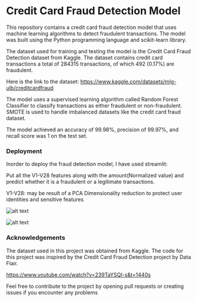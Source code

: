 
# Credit Card Fraud Detection Model

This repository contains a credit card fraud detection model that uses machine learning algorithms to detect fraudulent transactions. The model was built using the Python programming language and scikit-learn library.

The dataset used for training and testing the model is the Credit Card Fraud Detection dataset from Kaggle. The dataset contains credit card transactions a total of 284315 transactions, of which 492 (0.17%) are fraudulent.

Here is the link to the dataset:
https://www.kaggle.com/datasets/mlg-ulb/creditcardfraud


The model uses a supervised learning algorithm called Random Forest Classifier to classify transactions as either fraudulent or non-fraudulent. SMOTE is used to handle imbalanced datasets like the credit card fraud dataset.

The model achieved an accuracy of 99.98%, precision of 99.97%, and recall score was 1 on the test set.




### Deployment
Inorder to deploy the fraud detection model, I have used streamlit:

Put all the V1-V28 features along with the amount(Normalized value) and predict whether it is a fraudulent or a legitimate transactions.

V1-V28: may be result of a PCA Dimensionality reduction to protect user identities and sensitive features








![alt text](https://img.shields.io/badge/Python-3.11-orange)

![alt text](https://img.shields.io/badge/Streamlit-Share-brightgreen)
###  Acknowledgements

The dataset used in this project was obtained from Kaggle.
The code for this project was inspired by the Credit Card Fraud Detection project by Data Flair.

https://www.youtube.com/watch?v=239TaYSQI-s&t=1440s

Feel free to contribute to the project by opening pull requests or creating issues if you encounter any problems
